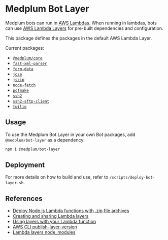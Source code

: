 # Medplum Bot Layer

Medplum bots can run in [AWS Lambdas](https://aws.amazon.com/lambda/). When running in lambdas, bots can use [AWS Lambda Layers](https://docs.aws.amazon.com/lambda/latest/dg/configuration-layers.html) for pre-built dependencies and configuration.

This package defines the packages in the default AWS Lambda Layer.

Current packages:

- [`@medplum/core`](https://www.npmjs.com/package/@medplum/core)
- [`fast-xml-parser`](https://www.npmjs.com/package/fast-xml-parser)
- [`form-data`](https://www.npmjs.com/package/form-data)
- [`jose`](https://www.npmjs.com/package/jose)
- [`jszip`](https://www.npmjs.com/package/jszip)
- [`node-fetch`](https://www.npmjs.com/package/node-fetch)
- [`pdfmake`](https://www.npmjs.com/package/pdfmake)
- [`ssh2`](https://www.npmjs.com/package/ssh2)
- [`ssh2-sftp-client`](https://www.npmjs.com/package/ssh2-sftp-client)
- [`twilio`](https://www.npmjs.com/package/twilio)

## Usage

To use the Medplum Bot Layer in your own Bot packages, add `@medplum/bot-layer` as a dependency:

```bash
npm i @medplum/bot-layer
```

## Deployment

For more details on how to build and use, refer to `/scripts/deploy-bot-layer.sh`.

## References

- [Deploy Node.js Lambda functions with .zip file archives](https://docs.aws.amazon.com/lambda/latest/dg/nodejs-package.html)
- [Creating and sharing Lambda layers](https://docs.aws.amazon.com/lambda/latest/dg/configuration-layers.html)
- [Using layers with your Lambda function](https://docs.aws.amazon.com/lambda/latest/dg/invocation-layers.html)
- [AWS CLI publish-layer-version](https://awscli.amazonaws.com/v2/documentation/api/latest/reference/lambda/publish-layer-version.html)
- [Lambda layers node_modules](https://stackoverflow.com/questions/53788753/lambda-layers-node-modules)
